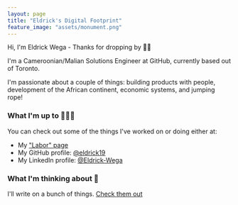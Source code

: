 ```yaml
---
layout: page
title: "Eldrick's Digital Footprint"
feature_image: "assets/monument.png"
---
```


Hi, I'm Eldrick Wega - Thanks for dropping by 👋🏾

I'm a Cameroonian/Malian Solutions Engineer at GitHub, currently based out of Toronto. 

I'm passionate about a couple of things: building products with people, development of the African continent, economic systems, and jumping rope!

### What I'm up to 👨🏾‍💻

You can check out some of the things I've worked on or doing either at:

- My ["Labor" page](/labor/)
- My GitHub profile: [@eldrick19](https://github.com/eldrick19)
- My LinkedIn profile: [@Eldrick-Wega](https://www.linkedin.com/in/eldrick-wega/)

### What I'm thinking about 🤔

I'll write on a bunch of things. [Check them out](/blog/)


